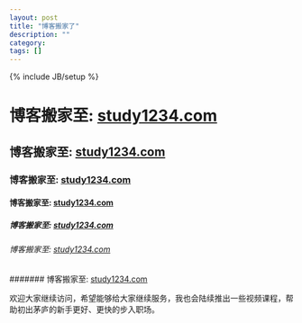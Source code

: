 ```yaml
---
layout: post
title: "博客搬家了"
description: ""
category: 
tags: []
---
```

{% include JB/setup %}


#  博客搬家至: [study1234.com](http://study1234.com/article/list/0/1)   

##  博客搬家至: [study1234.com](http://study1234.com/article/list/0/1)  

###  博客搬家至: [study1234.com](http://study1234.com/article/list/0/1)   

####  博客搬家至: [study1234.com](http://study1234.com/article/list/0/1)  

#####  博客搬家至: [study1234.com](http://study1234.com/article/list/0/1)  

######  博客搬家至: [study1234.com](http://study1234.com/article/list/0/1)  

#######  博客搬家至: [study1234.com](http://study1234.com/article/list/0/1)  
  







欢迎大家继续访问，希望能够给大家继续服务，我也会陆续推出一些视频课程，帮助初出茅庐的新手更好、更快的步入职场。


<!--more-->